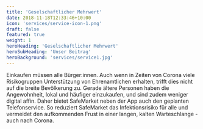 ```yaml
---
title: 'Geselschaftlicher Mehrwert'
date: 2018-11-18T12:33:46+10:00
icon: 'services/service-icon-1.png'
draft: false
featured: true
weight: 1
heroHeading: 'Geselschaftlicher Mehrwert'
heroSubHeading: 'Unser Beitrag'
heroBackground: 'services/service1.jpg'
---
```


Einkaufen müssen alle Bürger:innen. Auch wenn in Zeiten von Corona viele Risikogruppen Unterstützung von Ehrenamtlichen erhalten, trifft dies nicht auf die breite Bevölkerung zu. Gerade ältere Personen haben die Angewohnheit, lokal und häufiger einzukaufen, und sind zudem weniger digital affin. Daher bietet SafeMarket neben der App auch den geplanten Telefonservice. So reduziert SafeMarket das Infektionsrisiko für alle und vermeidet den aufkommenden Frust in einer langen, kalten Warteschlange - auch nach Corona.


